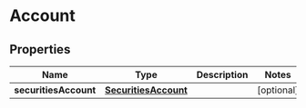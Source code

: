 # Account

## Properties
Name | Type | Description | Notes
------------ | ------------- | ------------- | -------------
**securitiesAccount** | [**SecuritiesAccount**](SecuritiesAccount.md) |  |  [optional]
